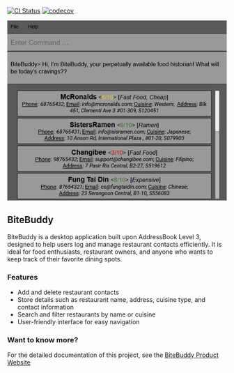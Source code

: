 [![CI Status](https://github.com/AY2526S1-CS2103T-W14-2/tp/workflows/Java%20CI/badge.svg)](https://github.com/se-edu/addressbook-level3/actions) [![codecov](https://codecov.io/gh/AY2526S1-CS2103T-W14-2/tp/graph/badge.svg?token=EgoUCaXgsh)](https://codecov.io/gh/AY2526S1-CS2103T-W14-2/tp)

![Ui](docs/images/Ui.png)

## BiteBuddy
BiteBuddy is a desktop application built upon AddressBook Level 3, designed to help users log and manage restaurant contacts efficiently. It is ideal for food enthusiasts, restaurant owners, and anyone who wants to keep track of their favorite dining spots.

### Features
- Add and delete restaurant contacts
- Store details such as restaurant name, address, cuisine type, and contact information
- Search and filter restaurants by name or cuisine
- User-friendly interface for easy navigation

### Want to know more?
For the detailed documentation of this project, see the [BiteBuddy Product Website](https://ay2526s1-cs2103t-w14-2.github.io/tp)

